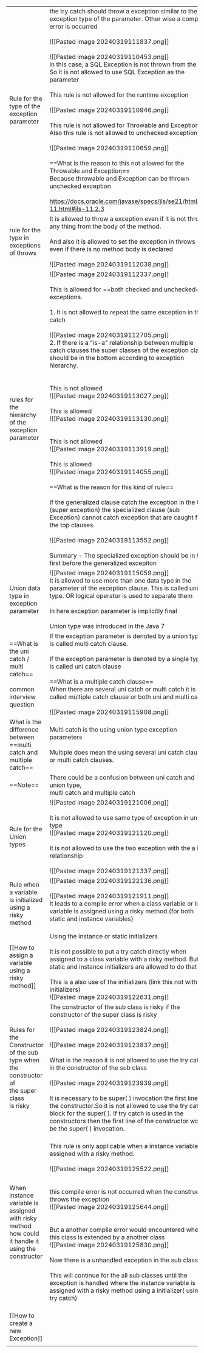 
|                                                                                                            |                                                                                                                                                                                                                                                                                                                                                                                                                                                                                                                                                                                                                                                                                                                                                                                                                                                                                                                                                                                                                                                                                |
| ---------------------------------------------------------------------------------------------------------- | ------------------------------------------------------------------------------------------------------------------------------------------------------------------------------------------------------------------------------------------------------------------------------------------------------------------------------------------------------------------------------------------------------------------------------------------------------------------------------------------------------------------------------------------------------------------------------------------------------------------------------------------------------------------------------------------------------------------------------------------------------------------------------------------------------------------------------------------------------------------------------------------------------------------------------------------------------------------------------------------------------------------------------------------------------------------------------ |
| Rule for the type of the  exception parameter                                                              | the try catch should throw a exception similar to the exception type of the parameter. Other wise a compile error is occurred <br><br>![[Pasted image 20240319111837.png]]<br><br>![[Pasted image 20240319110453.png]]<br>in this case, a SQL Exception is not thrown from the try. So it is not allowed to use SQL Exception as the parameter  <br><br>This rule is not allowed for the runtime exception<br><br>![[Pasted image 20240319110946.png]]<br><br>This rule is not allowed for Throwable and Exception.<br>Also this rule is not allowed to unchecked exception<br><br>![[Pasted image 20240319110659.png]]<br><br>==What is the reason to this not allowed for the Throwable and Exception==<br>Because throwable and Exception can be thrown unchecked exception<br><br>https://docs.oracle.com/javase/specs/jls/se21/html/jls-11.html#jls-11.2.3                                                                                                                                                                                                                |
| rule for the type in exceptions of throws                                                                  | It is allowed to throw a exception even if it is not thrown any thing from the body of the method.<br><br>And also it is allowed to set the exception in throws even if there is no method body is declared<br><br>![[Pasted image 20240319112038.png]]                                                                                                                                                                                                                                                                                                                                                                                                                                                                                                                                                                                                                                                                                                                                                                                                                        |
| rules for the hierarchy of the exception parameter                                                         | ![[Pasted image 20240319112337.png]]<br><br>This is allowed for ==both checked and unchecked== exceptions.<br><br>1. It is not allowed to repeat the same exception in the catch<br><br>![[Pasted image 20240319112705.png]]<br>2. If there is a "is-a" relationship between  multiple catch clauses the super classes of the exception clause should be in the bottom according to exception hierarchy. <br><br><br>This is not allowed<br>![[Pasted image 20240319113027.png]]<br><br>This is allowed<br>![[Pasted image 20240319113130.png]]<br><br><br>This is not allowed<br>![[Pasted image 20240319113919.png]]<br><br>This is allowed<br>![[Pasted image 20240319114055.png]]<br><br>==What is the reason for this kind of rule==<br><br>If the generalized clause catch the exception in the top (super exception) the specialized clause (sub Exception) cannot catch exception that are caught from the top clauses.<br><br>![[Pasted image 20240319113552.png]]<br><br>Summary - The specialized exception should be in the first before the generalized excepiton |
| Union data type in exception parameter                                                                     | ![[Pasted image 20240319115059.png]]<br>It is allowed to use more than one data type in the parameter of the exception clause. This is called union type. OR logical operator is used to separate them<br><br>In here exception parameter is implicitly final<br><br>Union type was introduced in the Java 7<br>                                                                                                                                                                                                                                                                                                                                                                                                                                                                                                                                                                                                                                                                                                                                                               |
| ==What is the uni catch / multi catch==<br><br>common interview question                                   | If the exception parameter is denoted by a union type it is called multi catch clause.<br><br>If the exception parameter is denoted by a  single type it is called uni catch clause<br><br>==What is a multiple catch clause== <br>When there are several uni catch or multi catch it is called multiple catch clause or both uni and multi catch<br><br>![[Pasted image 20240319115908.png]]                                                                                                                                                                                                                                                                                                                                                                                                                                                                                                                                                                                                                                                                                  |
| What is the difference between ==multi catch and multiple catch==                                          | Multi catch is the using union type exception parameters<br><br>Multiple does mean the using several uni catch clauses or multi catch clauses.                                                                                                                                                                                                                                                                                                                                                                                                                                                                                                                                                                                                                                                                                                                                                                                                                                                                                                                                 |
| ==Note==                                                                                                   | There could be a confusion between uni catch and union type, <br>multi catch and multiple catch                                                                                                                                                                                                                                                                                                                                                                                                                                                                                                                                                                                                                                                                                                                                                                                                                                                                                                                                                                                |
| Rule for the Union types                                                                                   | ![[Pasted image 20240319121006.png]]<br><br>It is not allowed to use same type of exception in union type<br>![[Pasted image 20240319121120.png]]<br><br>It is not allowed to use the two exception with the a is-a relationship<br><br>![[Pasted image 20240319121337.png]]                                                                                                                                                                                                                                                                                                                                                                                                                                                                                                                                                                                                                                                                                                                                                                                                   |
| Rule when a variable is initialized using a risky method                                                   | ![[Pasted image 20240319122136.png]]<br><br>![[Pasted image 20240319121911.png]]<br>It leads to a compile error when a class variable or local variable is assigned using a risky method.(for both static and instance variables)<br><br>                                                                                                                                                                                                                                                                                                                                                                                                                                                                                                                                                                                                                                                                                                                                                                                                                                      |
| [[How to assign a variable using a risky method]]                                                          | Using the instance or static initializers<br><br>It is not possible to put a try catch directly when assigned to a class variable with a risky method. But  static and instance initializers are allowed to do that<br><br>This is a also use of the initializers (link this not with initializers)<br>![[Pasted image 20240319122631.png]]                                                                                                                                                                                                                                                                                                                                                                                                                                                                                                                                                                                                                                                                                                                                    |
| Rules for the <br>Constructor<br>of the sub type when the<br>constructor of<br>the super class<br>is risky | The constructor of the sub class is risky if the constructor of the super class is risky<br><br>![[Pasted image 20240319123824.png]]<br><br>![[Pasted image 20240319123837.png]]<br><br>What is the reason it is not allowed to use the try catch in the constructor of the sub class<br><br>![[Pasted image 20240319123939.png]]<br><br>It is necessary to be super( ) invocation the first line of the constructor.So it is not allowed to use the try catch block for the super( ). If try catch is used in the constructors then the first line of the constructor won't be the super( ) invocation.<br>                                                                                                                                                                                                                                                                                                                                                                                                                                                                   |
| When instance variable is assigned with risky method how could it handle it using the constructor          | <br>This rule is only applicable when a instance variable is assigned with a risky method.<br><br>![[Pasted image 20240319125522.png]]<br><br><br>this compile error is not occurred when the constructor throws the exception<br>![[Pasted image 20240319125644.png]]<br><br><br>But a another compile error would encountered when this class is extended by a another class<br>![[Pasted image 20240319125830.png]]<br><br>Now there is a unhandled exception in the sub class<br><br>This will continue for the all sub classes until the  exception is handled where the instance variable is assigned with a risky method using a initializer( using a try catch) <br><br>                                                                                                                                                                                                                                                                                                                                                                                               |
| [[How to create a new Exception]]                                                                          |                                                                                                                                                                                                                                                                                                                                                                                                                                                                                                                                                                                                                                                                                                                                                                                                                                                                                                                                                                                                                                                                                |
|                                                                                                            |                                                                                                                                                                                                                                                                                                                                                                                                                                                                                                                                                                                                                                                                                                                                                                                                                                                                                                                                                                                                                                                                                |

